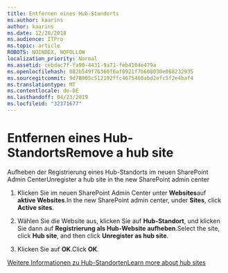 ```yaml
---
title: Entfernen eines Hub-Standorts
ms.author: kaarins
author: kaarins
ms.date: 12/28/2018
ms.audience: ITPro
ms.topic: article
ROBOTS: NOINDEX, NOFOLLOW
localization_priority: Normal
ms.assetid: cebdac7f-fa90-4431-9a71-feb4104e479a
ms.openlocfilehash: 082b549f76360f6af0921f7b608030e068232935
ms.sourcegitcommit: 9d78905c512192ffc4675468abd2efc5f2e4baf4
ms.translationtype: MT
ms.contentlocale: de-DE
ms.lasthandoff: 04/23/2019
ms.locfileid: "32371677"
---
```

# <a name="remove-a-hub-site"></a><span data-ttu-id="85c02-102">Entfernen eines Hub-Standorts</span><span class="sxs-lookup"><span data-stu-id="85c02-102">Remove a hub site</span></span>

<span data-ttu-id="85c02-103">Aufheben der Registrierung eines Hub-Standorts im neuen SharePoint Admin Center</span><span class="sxs-lookup"><span data-stu-id="85c02-103">Unregister a hub site in the new SharePoint admin center</span></span>
  
1. <span data-ttu-id="85c02-104">Klicken Sie im neuen SharePoint Admin Center unter **Websites**auf **aktive Websites**.</span><span class="sxs-lookup"><span data-stu-id="85c02-104">In the new SharePoint admin center, under **Sites**, click **Active sites**.</span></span> 
    
2. <span data-ttu-id="85c02-105">Wählen Sie die Website aus, klicken Sie auf **Hub-Standort**, und klicken Sie dann auf **Registrierung als Hub-Website aufheben**.</span><span class="sxs-lookup"><span data-stu-id="85c02-105">Select the site, click **Hub site**, and then click **Unregister as hub site**.</span></span> 
    
3. <span data-ttu-id="85c02-106">Klicken Sie auf **OK**.</span><span class="sxs-lookup"><span data-stu-id="85c02-106">Click **OK**.</span></span> 
    
[<span data-ttu-id="85c02-107">Weitere Informationen zu Hub-Standorten</span><span class="sxs-lookup"><span data-stu-id="85c02-107">Learn more about hub sites</span></span>](https://support.office.com/article/what-is-a-sharepoint-hub-site-fe26ae84-14b7-45b6-a6d1-948b3966427f?ui=en-US&amp;rs=en-US&amp;ad=US)
  

